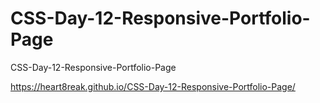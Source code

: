 # CSS-Day-12-Responsive-Portfolio-Page
CSS-Day-12-Responsive-Portfolio-Page


https://heart8reak.github.io/CSS-Day-12-Responsive-Portfolio-Page/
